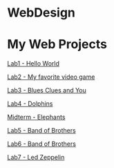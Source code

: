 # WebDesign

<h1>My Web Projects</h1>
<a href="Lab1/index.html">Lab1 - Hello World</a><br>

<a href="Lab2/index.html">Lab2 - My favorite video game</a><br>

<a href="Lab3/index.html">Lab3 - Blues Clues and You</a><br>

<a href="Lab4/index.html">Lab4 - Dolphins</a><br>

<a href="Midterm/index.html">Midterm - Elephants</a><br>

<a href="Lab5/index.html">Lab5 - Band of Brothers</a><br>

<a href="Lab6/index.html">Lab6 - Band of Brothers</a><br>

<a href="Lab7/index.html">Lab7 - Led Zeppelin</a><br>
